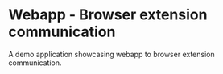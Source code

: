 # Webapp - Browser extension communication

A demo application showcasing webapp to browser extension communication.
